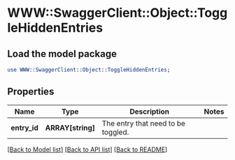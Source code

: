 # WWW::SwaggerClient::Object::ToggleHiddenEntries

## Load the model package
```perl
use WWW::SwaggerClient::Object::ToggleHiddenEntries;
```

## Properties
Name | Type | Description | Notes
------------ | ------------- | ------------- | -------------
**entry_id** | **ARRAY[string]** | The entry that need to be toggled.  | 

[[Back to Model list]](../README.md#documentation-for-models) [[Back to API list]](../README.md#documentation-for-api-endpoints) [[Back to README]](../README.md)


